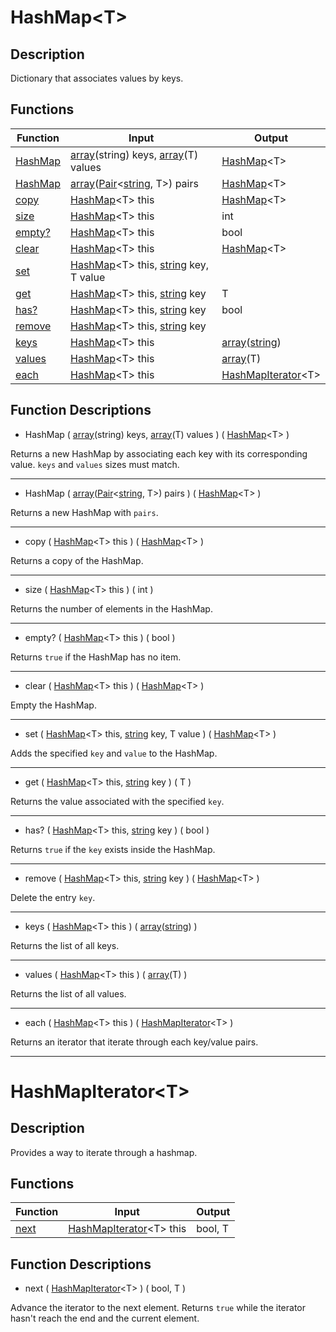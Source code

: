 <a id="hashmap"></a>
# HashMap\<T\>
## Description

Dictionary that associates values by keys.

## Functions

|Function|Input|Output|
|-|-|-|
|[HashMap](#hashmap_1)|[array](/en/lib/array#array)(string) keys, [array](/en/lib/array#array)(T) values|[HashMap](#hashmap)\<T\>|
|[HashMap](#hashmap_2)|[array](/en/lib/array#array)([Pair](/en/lib/pair#pair)\<[string](/en/lib/string#string), T\>) pairs|[HashMap](#hashmap)\<T\>|
|[copy](#copy)|[HashMap](#hashmap)\<T\> this|[HashMap](#hashmap)\<T\>|
|[size](#size)|[HashMap](#hashmap)\<T\> this|int|
|[empty?](#empty)|[HashMap](#hashmap)\<T\> this|bool|
|[clear](#clear)|[HashMap](#hashmap)\<T\> this|[HashMap](#hashmap)\<T\>|
|[set](#set)|[HashMap](#hashmap)\<T\> this, [string](/en/lib/string#string) key, T value||
|[get](#get)|[HashMap](#hashmap)\<T\> this, [string](/en/lib/string#string) key|T|
|[has?](#has)|[HashMap](#hashmap)\<T\> this, [string](/en/lib/string#string) key|bool|
|[remove](#remove)|[HashMap](#hashmap)\<T\> this, [string](/en/lib/string#string) key||
|[keys](#keys)|[HashMap](#hashmap)\<T\> this|[array](/en/lib/array#array)([string](/en/lib/string#string))|
|[values](#values)|[HashMap](#hashmap)\<T\> this|[array](/en/lib/array#array)(T)|
|[each](#each)|[HashMap](#hashmap)\<T\> this|[HashMapIterator](#hashmapiterator)\<T\>|

## Function Descriptions

<a id="hashmap_1"></a>
- HashMap ( [array](/en/lib/array#array)(string) keys, [array](/en/lib/array#array)(T) values ) ( [HashMap](#hashmap)\<T\> )

Returns a new HashMap by associating each key with its corresponding value.
`keys` and `values` sizes must match.
___

<a id="hashmap_2"></a>
- HashMap ( [array](/en/lib/array#array)([Pair](/en/lib/pair#pair)\<[string](/en/lib/string#string), T\>) pairs ) ( [HashMap](#hashmap)\<T\> )

Returns a new HashMap with `pairs`.
___

<a id="copy"></a>
- copy ( [HashMap](#hashmap)\<T\> this ) ( [HashMap](#hashmap)\<T\> )

Returns a copy of the HashMap.
___

<a id="size"></a>
- size ( [HashMap](#hashmap)\<T\> this ) ( int )

Returns the number of elements in the HashMap.
___

<a id="empty"></a>
- empty? ( [HashMap](#hashmap)\<T\> this ) ( bool )

Returns `true` if the HashMap has no item.
___

<a id="clear"></a>
- clear ( [HashMap](#hashmap)\<T\> this ) ( [HashMap](#hashmap)\<T\> )

Empty the HashMap.
___

<a id="set"></a>
- set ( [HashMap](#hashmap)\<T\> this, [string](/en/lib/string#string) key, T value ) ( [HashMap](#hashmap)\<T\> )

Adds the specified `key` and `value` to the HashMap.
___

<a id="get"></a>
- get ( [HashMap](#hashmap)\<T\> this, [string](/en/lib/string#string) key ) ( T )

Returns the value associated with the specified `key`.
___

<a id="has"></a>
- has? ( [HashMap](#hashmap)\<T\> this, [string](/en/lib/string#string) key ) ( bool )

Returns `true` if the `key` exists inside the HashMap.
___

<a id="remove"></a>
- remove ( [HashMap](#hashmap)\<T\> this, [string](/en/lib/string#string) key ) ( [HashMap](#hashmap)\<T\> )

Delete the entry `key`.
___

<a id="keys"></a>
- keys ( [HashMap](#hashmap)\<T\> this ) ( [array](/en/lib/array#array)([string](/en/lib/string#string)) )

Returns the list of all keys.
___

<a id="values"></a>
- values ( [HashMap](#hashmap)\<T\> this ) ( [array](/en/lib/array#array)(T) )

Returns the list of all values.
___

<a id="each"></a>
- each ( [HashMap](#hashmap)\<T\> this ) ( [HashMapIterator](#hashmapiterator)\<T\> )

Returns an iterator that iterate through each key/value pairs.
___

<a id="hashmapiterator"></a>
# HashMapIterator\<T\>
## Description

Provides a way to iterate through a hashmap.

## Functions

|Function|Input|Output|
|-|-|-|
|[next](#next)|[HashMapIterator](#hashmapiterator)\<T\> this|bool, T|

## Function Descriptions

<a id="next"></a>
- next ( [HashMapIterator](#hashmapiterator)\<T\> ) ( bool, T )

Advance the iterator to the next element.
Returns `true` while the iterator hasn't reach the end and the current element.